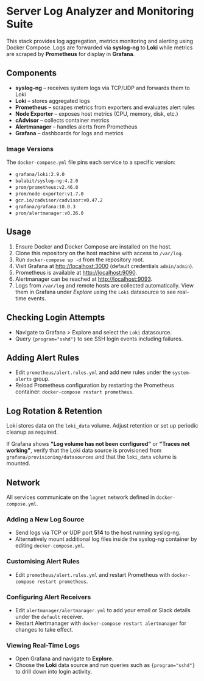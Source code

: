 # Server Log Analyzer and Monitoring Suite

This stack provides log aggregation, metrics monitoring and alerting using Docker Compose. Logs are forwarded via **syslog-ng** to **Loki** while metrics are scraped by **Prometheus** for display in **Grafana**.

## Components
- **syslog-ng** – receives system logs via TCP/UDP and forwards them to Loki
- **Loki** – stores aggregated logs
- **Prometheus** – scrapes metrics from exporters and evaluates alert rules
- **Node Exporter** – exposes host metrics (CPU, memory, disk, etc.)
- **cAdvisor** – collects container metrics
- **Alertmanager** – handles alerts from Prometheus
- **Grafana** – dashboards for logs and metrics

### Image Versions
The `docker-compose.yml` file pins each service to a specific version:

- `grafana/loki:2.9.0`
- `balabit/syslog-ng:4.2.0`
- `prom/prometheus:v2.46.0`
- `prom/node-exporter:v1.7.0`
- `gcr.io/cadvisor/cadvisor:v0.47.2`
- `grafana/grafana:10.0.3`
- `prom/alertmanager:v0.26.0`

## Usage
1. Ensure Docker and Docker Compose are installed on the host.
2. Clone this repository on the host machine with access to `/var/log`.
3. Run `docker-compose up -d` from the repository root.
4. Visit Grafana at [http://localhost:3000](http://localhost:3000) (default credentials `admin/admin`).
5. Prometheus is available at [http://localhost:9090](http://localhost:9090).
6. Alertmanager can be reached at [http://localhost:9093](http://localhost:9093).
7. Logs from `/var/log` and remote hosts are collected automatically. View them in Grafana under *Explore* using the `Loki` datasource to see real-time events.

## Checking Login Attempts
- Navigate to Grafana > Explore and select the `Loki` datasource.
- Query `{program="sshd"}` to see SSH login events including failures.

## Adding Alert Rules
- Edit `prometheus/alert.rules.yml` and add new rules under the `system-alerts` group.
- Reload Prometheus configuration by restarting the Prometheus container: `docker-compose restart prometheus`.

## Log Rotation & Retention
Loki stores data on the `loki_data` volume. Adjust retention or set up periodic cleanup as required.

If Grafana shows **"Log volume has not been configured"** or **"Traces not working"**, verify that the Loki data source is provisioned from `grafana/provisioning/datasources` and that the `loki_data` volume is mounted.

## Network
All services communicate on the `lognet` network defined in `docker-compose.yml`.

### Adding a New Log Source
- Send logs via TCP or UDP port **514** to the host running syslog-ng.
- Alternatively mount additional log files inside the syslog-ng container by editing `docker-compose.yml`.

### Customising Alert Rules
- Edit `prometheus/alert.rules.yml` and restart Prometheus with `docker-compose restart prometheus`.

### Configuring Alert Receivers
- Edit `alertmanager/alertmanager.yml` to add your email or Slack details under the `default` receiver.
- Restart Alertmanager with `docker-compose restart alertmanager` for changes to take effect.

### Viewing Real-Time Logs
- Open Grafana and navigate to **Explore**.
- Choose the **Loki** data source and run queries such as `{program="sshd"}` to drill down into login activity.
